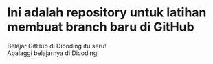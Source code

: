 # Ini adalah repository untuk latihan membuat branch baru di GitHub
Belajar GitHub di Dicoding itu seru! <br>
Apalaggi belajarnya di Dicoding
